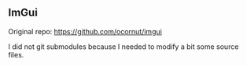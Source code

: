 ##  ImGui

Original repo: https://github.com/ocornut/imgui

I did not git submodules because I needed to modify a bit some source files.
